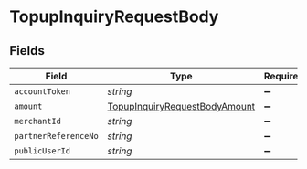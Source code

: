 # TopupInquiryRequestBody


## Fields

| Field                                                                                     | Type                                                                                      | Required                                                                                  | Description                                                                               | Example                                                                                   |
| ----------------------------------------------------------------------------------------- | ----------------------------------------------------------------------------------------- | ----------------------------------------------------------------------------------------- | ----------------------------------------------------------------------------------------- | ----------------------------------------------------------------------------------------- |
| `accountToken`                                                                            | *string*                                                                                  | :heavy_minus_sign:                                                                        | N/A                                                                                       | 3c41c3c0d4034ca49b5f0db08dfa6d14                                                          |
| `amount`                                                                                  | [TopupInquiryRequestBodyAmount](../../models/operations/topupinquiryrequestbodyamount.md) | :heavy_minus_sign:                                                                        | N/A                                                                                       |                                                                                           |
| `merchantId`                                                                              | *string*                                                                                  | :heavy_minus_sign:                                                                        | N/A                                                                                       | AYOPOP                                                                                    |
| `partnerReferenceNo`                                                                      | *string*                                                                                  | :heavy_minus_sign:                                                                        | N/A                                                                                       | 20230639A00910101601150010000205                                                          |
| `publicUserId`                                                                            | *string*                                                                                  | :heavy_minus_sign:                                                                        | N/A                                                                                       | AYOPOP-285FRVRWJ                                                                          |